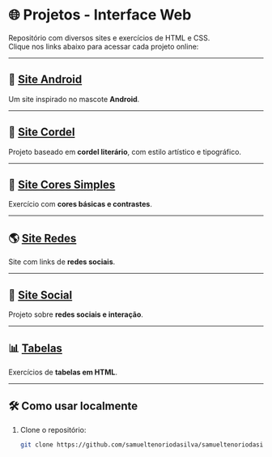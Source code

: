 
# 🌐 Projetos - Interface Web

Repositório com diversos sites e exercícios de HTML e CSS.  
Clique nos links abaixo para acessar cada projeto online:

---

## 📱 [Site Android](https://samueltenoriodasilva.github.io/samueltenoriodasilva-ui/site-android/)
Um site inspirado no mascote **Android**.

---

## 📜 [Site Cordel](https://samueltenoriodasilva.github.io/samueltenoriodasilva-ui/site-cordel/)
Projeto baseado em **cordel literário**, com estilo artístico e tipográfico.

---

## 🎨 [Site Cores Simples](https://samueltenoriodasilva.github.io/samueltenoriodasilva-ui/site-cores-simples/)
Exercício com **cores básicas e contrastes**.

---

## 🌎 [Site Redes](https://samueltenoriodasilva.github.io/samueltenoriodasilva-ui/site-redes/)
Site com links de **redes sociais**.

---

## 👥 [Site Social](https://samueltenoriodasilva.github.io/samueltenoriodasilva-ui/site-social/)
Projeto sobre **redes sociais e interação**.

---

## 📊 [Tabelas](https://samueltenoriodasilva.github.io/samueltenoriodasilva-ui/tabelas/)
Exercícios de **tabelas em HTML**.

---

## 🛠️ Como usar localmente
1. Clone o repositório:
   ```bash
   git clone https://github.com/samueltenoriodasilva/samueltenoriodasilva-ui.git
